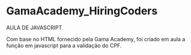 # GamaAcademy_HiringCoders

AULA DE JAVASCRIPT

Com base no HTML fornecido pela Gama Academy, foi criado em aula a função em javascript para a validação do CPF.


